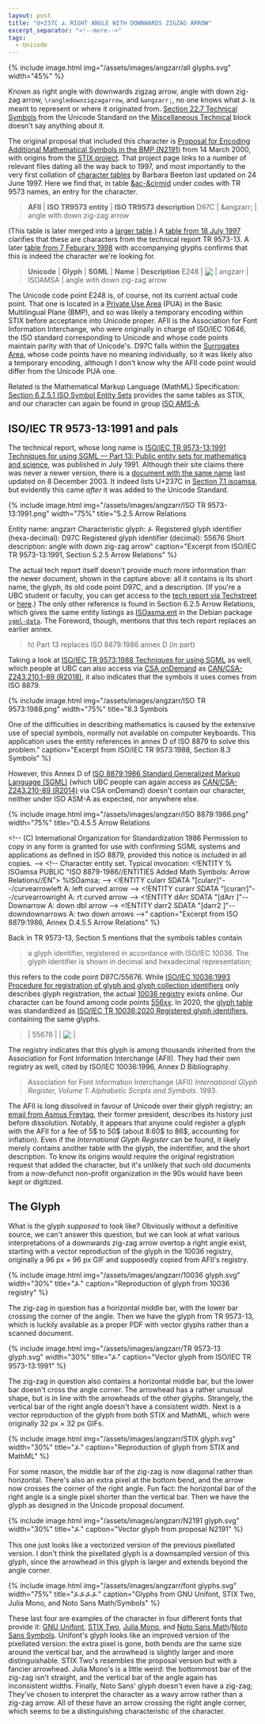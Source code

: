 ```yaml
---
layout: post
title: "U+237C ⍼ RIGHT ANGLE WITH DOWNWARDS ZIGZAG ARROW"
excerpt_separator: "<!--more-->"
tags:
  - Unicode
---
```


{% include image.html
           img="/assets/images/angzarr/all glyphs.svg"
           width="45%" %}

<style>
table {
  margin-bottom: 0;
  width: auto;
}
.inline-img {
  display: inline;
  vertical-align: bottom;
  margin: 0;
  padding: 0;
  border-radius: 0;
}
</style>

Known as <span class="small-caps">right angle with downwards zigzag arrow</span>,
angle with down zig-zag arrow,
`\rangledownzigzagarrow`,
and `&angzarr;`,
no one knows what ⍼ is meant to represent or where it originated from.
[Section 22.7 Technical Symbols](https://www.unicode.org/versions/Unicode14.0.0/ch22.pdf#G12269)
from the Unicode Standard on the
[Miscellaneous Technical](https://www.unicode.org/charts/PDF/U2300.pdf) block
doesn't say anything about it.

<!--more-->

The original proposal that included this character is
[Proposal for Encoding Additional Mathematical Symbols in the BMP (N2191)](https://www.unicode.org/wg2/docs/n2191.pdf)
from 14 March 2000, with origins from the
[STIX project](https://www.ams.org/STIX/).
That project page links to a number of relevant files dating all the way back to 1997,
and most importantly to the very first collation of
[character tables](https://www.ams.org/STIX/bnbranges.html) by Barbara Beeton
last updated on 24 June 1997.
Here we find that, in table [&ac-&cirmid](https://www.ams.org/STIX/bnbtable09a.html)
under codes with TR 9573 names, an entry for the character.

> **AFII** | **ISO TR9573 entity** | **ISO TR9573 description**
  D97C | &amp;angzarr; | angle with down zig-zag arrow

(This table is later merged into a [larger table](https://www.ams.org/STIX/table09.html).)
A [table from 18 July 1997](https://www.ams.org/STIX/bnb/9573-13.file)
clarifies that these are characters from the technical report TR 9573-13.
A later [table from 7 Feburary 1998](https://www.ams.org/STIX/stixfullr/stixfull-12.html)
with accompanying glyphs confirms that this is indeed the character we're looking for.

> **Unicode** | **Glyph** | **SGML** | **Name** | **Description**
  E248 | <img class="inline-img" src="https://www.ams.org/STIX/glyphs/E2/UE248.gif"/> | angzarr | ISOAMSA | angle with down zig-zag arrow

The Unicode code point E248 is, of course, not its current actual code point.
That one is located in a [Private Use Area](https://www.unicode.org/versions/Unicode14.0.0/ch23.pdf#G19465) (PUA)
in the Basic Multilingual Plane (BMP), and so was likely a temporary encoding within STIX
before acceptance into Unicode proper.
AFII is the Association for Font Information Interchange,
who were originally in charge of ISO/IEC 10646,
the ISO standard corresponding to Unicode
and whose code points maintain parity with that of Unicode's.
D97C falls within the [Surrogates Area](https://www.unicode.org/versions/Unicode14.0.0/ch23.pdf#G24089),
whose code points have no meaning individually,
so it was likely also a temporary encoding,
although I don't know why the AFII code point would differ from the Unicode PUA one.

Related is the Mathematical Markup Language (MathML) Specification:
[Section 6.2.5.1 ISO Symbol Entity Sets](https://www.w3.org/TR/REC-MathML/chapter6.html#sec6.2.5.1)
provides the same tables as STIX,
and our character can again be found in group [ISO AMS-A](https://www.w3.org/TR/REC-MathML/chap6/ISOAMSAe2.html).

## ISO/IEC TR 9573-13:1991 and pals

The technical report, whose long name is
[ISO/IEC TR 9573-13:1991 Techniques for using SGML — Part 13: Public entity sets for mathematics and science](https://www.iso.org/standard/17332.html),
was published in July 1991.
Although their site claims there was never a newer version,
there is a [document with the same name](https://www.w3.org/2003/entities/iso9573-2003doc/9573.html)
last updated on 8 December 2003.
It indeed lists U+237C in [Section 7.1 isoamsa](https://www.w3.org/2003/entities/iso9573-2003doc/9573sec7-1.html),
but evidently this came *after* it was added to the Unicode Standard.

{% include image.html
           img="/assets/images/angzarr/ISO TR 9573-13:1991.png"
           width="75%"
           title="5.2.5 Arrow Relations

Entity name: angzarr
Characteristic glyph: ⍼
Registered glyph identifier (hexa-decimal): D97C
Registered glyph identifier (decimal): 55676
Short description: angle with down zig-zag arrow"
           caption="Excerpt from ISO/IEC TR 9573-13:1991, Section 5.2.5 Arrow Relations" %}

The actual tech report itself doesn't provide much more information than the newer document,
shown in the capture above:
all it contains is its short name, the glyph, its old code point D97C, and a description.
(If you're a UBC student or faculty, you can get access to the
[tech report via Techstreet](https://subscriptions.techstreet.com/products/301761)
or [here](https://libgen.gs/edition.php?id=141516203).)
The only other reference is found in Section 6.2.5 Arrow Relations,
which gives the same entity listings as
[ISOasma.ent](https://salsa.debian.org/debian/sgml-data/-/blob/master/sgml/entities/sgml-iso-entities-9573-13.1991/ISOamsa.ent#L11)
in the Debian package [`sgml-data`](https://salsa.debian.org/debian/sgml-data).
The Foreword, though, mentions that this tech report replaces an earlier annex.

> h) Part 13 replaces ISO 8879:1986 annex D (in part)

Taking a look at [ISO/IEC TR 9573:1988 Techniques for using SGML](https://www.iso.org/standard/17319.html) as well,
which people at UBC can also access via [CSA onDemand](https://resources.library.ubc.ca/page.php?id=2689)
as [CAN/CSA-Z243.210.1-89 (R2018)](https://www.csagroup.org/store/product/CAN%25100CSA-Z243.210.1-89/),
it also indicates that the symbols it uses comes from ISO 8879.

{% include image.html
           img="/assets/images/angzarr/ISO TR 9573:1988.png"
           width="75%"
           title="8.3 Symbols

One of the difficulties in describing mathematics is caused by the extensive use of special
symbols, normally not available on computer keyboards. This application uses the entity references in annex D of ISO 8879 to solve this problem."
           caption="Excerpt from ISO/IEC TR 9573:1988, Section 8.3 Symbols" %}

However, this Annex D of [ISO 8879:1986 Standard Generalized Markup Language (SGML)](https://www.iso.org/standard/16387.html)
(which UBC people can again access as
[CAN/CSA-Z243.210-89 (R2014)](https://www.csagroup.org/store/product/CAN%25100CSA-Z243.210-89/)
via CSA onDemand)
doesn't contain our character, neither under ISO ASM-A as expected, nor anywhere else.

{% include image.html
           img="/assets/images/angzarr/ISO 8879:1986.png"
           width="75%"
           title="D.4.5.5 Arrow Relations

&lt;!-- (C) International Organization for Standardization 1986
     Permission to copy in any form is granted for use with
     confirming SGML systems and applications as defined in
     ISO 8879, provided this notice is included in all copies.
-->
&lt;!-- Character entity set. Typical invocation:
     &lt;!ENTITY % ISOamsa PUBLIC
     &quot;ISO 8879-1986//ENTITIES Added Math Symbols: Arrow Relations//EN&quot;&gt;
     %ISOamsa;
-->
&lt;!ENTITY cularr SDATA &quot;[cularr]&quot;--/curvearrowleft A: left curved arrow --&gt;
&lt;!ENTITY curarr SDATA &quot;[curarr]&quot;--/curvearrowright A: rt curved arrow --&gt;
&lt;!ENTITY dArr   SDATA &quot;[dArr  ]&quot;--Downarrow A: down dbl arrow --&gt;
&lt;!ENTITY darr2  SDATA &quot;[darr2 ]&quot;--downdownarrows A: two down arrows --&gt;"
           caption="Excerpt from ISO 8879:1986, Annex D.4.5.5 Arrow Relations" %}

Back in TR 9573-13, Section 5 mentions that the symbols tables contain

> a glyph identifier, registered in accordance with ISO/IEC 10036. The glyph identifier is shown in
decimal and hexadecimal representation;

this refers to the code point D97C/55676.
While [ISO/IEC 10036:1993 Procedure for registration of glyph and glyph collection identifiers](https://www.iso.org/standard/17998.html)
only describes glyph registration,
the actual [10036 registry](https://10036ra.org/glyph-index.html) exists online.
Our character can be found among code points [556xx](https://10036ra.org/glyph-table.php?page=556).
In 2020, the [glyph table](https://standards.iso.org/iso-iec/tr/10036/ed-1/en/GlyphTable.pdf) was standardized as
[ISO/IEC TR 10036:2020 Registered glyph identifiers](https://www.iso.org/standard/79490.html),
containing the same glyphs.

> | 55676 |
| <img class="inline-img" src="https://10036ra.org/retrieve.php?gid=55676" /> |

The registry indicates that this glyph is among thousands inherited from
the Association for Font Information Interchange (AFII).
They had their own registry as well,
cited by ISO/IEC 10036:1996, Annex D Bibliography.

> Association for Font Information Interchange (AFII)
_International Glyph Register, Volume 1: Alphabetic Scripts and Symbols_. 1993.

The AFII is long dissolved in favour of Unicode over their glyph registry;
an [email from Asmus Freytag](https://www.unicode.org/L2/L1999/99342-afii.txt),
their former president, describes its history just before dissolution.
Notably, it appears that anyone could register a glyph with the AFII
for a fee of 5$ to 50$ (about 8.60$ to 86$, accounting for inflation).
Even if the _International Glyph Register_ can be found,
it likely merely contains another table with the glyph, the indentifier, and the short description.
To know its origins would require the original registration request that added the character,
but it's unlikely that such old documents from a now-defunct non-profit organization in the 90s
would have been kept or digitized.

## The Glyph

What is the glyph *supposed* to look like?
Obviously without a definitive source, we can't answer this question,
but we can look at what various interpretations of a downwards zig-zag arrow
overtop a right angle exist, starting with a vector reproduction of the glyph in the 10036 registry,
originally a 96 px × 96 px GIF and supposedly copied from AFII's registry.

{% include image.html
           img="/assets/images/angzarr/10036 glyph.svg"
           width="30%"
           title="⍼"
           caption="Reproduction of glyph from 10036 registry" %}

The zig-zag in question has a horizontal middle bar,
with the lower bar crossing the corner of the angle.
Then we have the glyph from TR 9573-13,
which is luckily available as a proper PDF with vector glyphs
rather than a scanned document.

{% include image.html
           img="/assets/images/angzarr/TR 9573-13 glyph.svg"
           width="30%"
           title="⍼"
           caption="Vector glyph from ISO/IEC TR 9573-13:1991" %}

The zig-zag in question also contains a horizontal middle bar,
but the lower bar doesn't cross the angle corner.
The arrowhead has a rather unusual shape, but is in line with the arrowheads of the other glyphs.
Strangely, the vertical bar of the right angle doesn't have a consistent width.
Next is a vector reproduction of the glyph from both STIX and MathML,
which were originally 32 px × 32 px GIFs.

{% include image.html
           img="/assets/images/angzarr/STIX glyph.svg"
           width="30%"
           title="⍼"
           caption="Reproduction of glyph from STIX and MathML" %}

For some reason, the middle bar of the zig-zag is now diagonal rather than horizontal.
There's also an extra pixel at the bottom bend,
and the arrow now crosses the corner of the right angle.
Fun fact: the horizontal bar of the right angle is a single pixel shorter than the vertical bar.
Then we have the glyph as designed in the Unicode proposal document.

{% include image.html
           img="/assets/images/angzarr/N2191 glyph.svg"
           width="30%"
           title="⍼"
           caption="Vector glyph from proposal N2191" %}

This one just looks like a vectorized version of the previous pixellated version.
I don't think the pixellated glyph is a downsampled version of this glyph,
since the arrowhead in this glyph is larger and extends beyond the angle corner.

{% include image.html
           img="/assets/images/angzarr/font glyphs.svg"
           width="75%"
           title="⍼⍼⍼⍼"
           caption="Glyphs from GNU Unifont, STIX Two, Julia Mono, and Noto Sans Math/Symbols" %}

These last four are examples of the character in four different fonts that provide it:
[GNU Unifont](https://www.unifoundry.com/unifont/index.html),
[STIX Two](https://www.ctan.org/pkg/stix2-otf),
[Julia Mono](https://juliamono.netlify.app/), and
[Noto Sans Math](https://fonts.google.com/noto/specimen/Noto+Sans+Math)/[Noto Sans Symbols](https://fonts.google.com/noto/specimen/Noto+Sans+Symbols).
Unifont's glyph looks like an improved version of the pixellated version:
the extra pixel is gone, both bends are the same size around the vertical bar,
and the arrowhead is slightly larger and more distinguishable.
STIX Two's resembles the proposal version but with a fancier arrowhead.
Julia Mono's is a little weird: the bottommost bar of the zig-zag isn't straight,
and the vertical bar of the angle again has inconsistent widths.
Finally, Noto Sans' glyph doesn't even have a zig-zag;
They've chosen to interpret the character as a wavy arrow rather than a zig-zag arrow.
All of these have an arrow crossing the right angle corner,
which seems to be a distinguishing characteristic of the character.